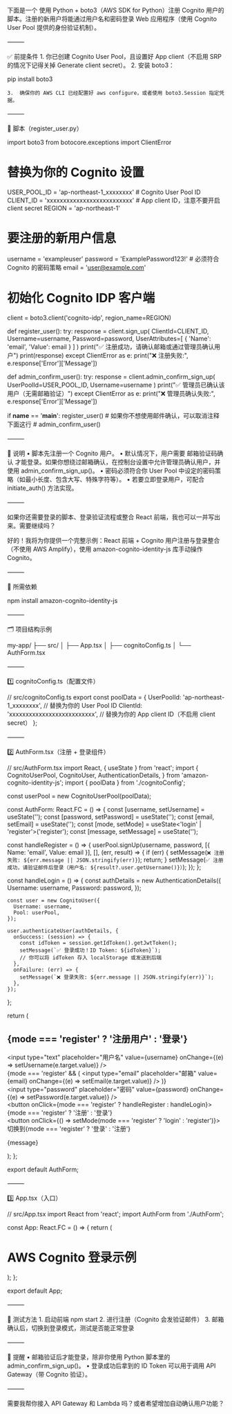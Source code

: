 下面是一个 使用 Python + boto3（AWS SDK for Python）注册 Cognito 用户的脚本。注册的新用户将能通过用户名和密码登录 Web 应用程序（使用 Cognito User Pool 提供的身份验证机制）。

⸻

✅ 前提条件
	1.	你已创建 Cognito User Pool，且设置好 App client（不启用 SRP 的情况下记得关掉 Generate client secret）。
	2.	安装 boto3：

pip install boto3

	3.	确保你的 AWS CLI 已经配置好 aws configure，或者使用 boto3.Session 指定凭据。

⸻

🧾 脚本（register_user.py）

import boto3
from botocore.exceptions import ClientError

# 替换为你的 Cognito 设置
USER_POOL_ID = 'ap-northeast-1_xxxxxxxx'  # Cognito User Pool ID
CLIENT_ID = 'xxxxxxxxxxxxxxxxxxxxxxxxxx'  # App client ID，注意不要开启 client secret
REGION = 'ap-northeast-1'

# 要注册的新用户信息
username = 'exampleuser'
password = 'ExamplePassword123!'  # 必须符合 Cognito 的密码策略
email = 'user@example.com'

# 初始化 Cognito IDP 客户端
client = boto3.client('cognito-idp', region_name=REGION)

def register_user():
    try:
        response = client.sign_up(
            ClientId=CLIENT_ID,
            Username=username,
            Password=password,
            UserAttributes=[
                {
                    'Name': 'email',
                    'Value': email
                }
            ]
        )
        print("✅ 注册成功，请确认邮箱或通过管理员确认用户")
        print(response)
    except ClientError as e:
        print("❌ 注册失败:", e.response['Error']['Message'])

def admin_confirm_user():
    try:
        response = client.admin_confirm_sign_up(
            UserPoolId=USER_POOL_ID,
            Username=username
        )
        print("✅ 管理员已确认该用户（无需邮箱验证）")
    except ClientError as e:
        print("❌ 管理员确认失败:", e.response['Error']['Message'])

if __name__ == '__main__':
    register_user()
    # 如果你不想使用邮件确认，可以取消注释下面这行
    # admin_confirm_user()


⸻

📌 说明
	•	脚本先注册一个 Cognito 用户。
	•	默认情况下，用户需要 邮箱验证码确认 才能登录。如果你想绕过邮箱确认，在控制台设置中允许管理员确认用户，并使用 admin_confirm_sign_up()。
	•	密码必须符合你 User Pool 中设定的密码策略（如最小长度、包含大写、特殊字符等）。
	•	若要立即登录用户，可配合 initiate_auth() 方法实现。

⸻

如果你还需要登录的脚本、登录验证流程或整合 React 前端，我也可以一并写出来。需要继续吗？



好的！我将为你提供一个完整示例：React 前端 + Cognito 用户注册与登录整合（不使用 AWS Amplify），使用 amazon-cognito-identity-js 库手动操作 Cognito。

⸻

🧰 所需依赖

npm install amazon-cognito-identity-js


⸻

🗂️ 项目结构示例

my-app/
├── src/
│   ├── App.tsx
│   ├── cognitoConfig.ts
│   └── AuthForm.tsx


⸻

1️⃣ cognitoConfig.ts（配置文件）

// src/cognitoConfig.ts
export const poolData = {
  UserPoolId: 'ap-northeast-1_xxxxxxxx',  // 替换为你的 User Pool ID
  ClientId: 'xxxxxxxxxxxxxxxxxxxxxxxxxx', // 替换为你的 App client ID（不启用 client secret）
};


⸻

2️⃣ AuthForm.tsx（注册 + 登录组件）

// src/AuthForm.tsx
import React, { useState } from 'react';
import {
  CognitoUserPool,
  CognitoUser,
  AuthenticationDetails,
} from 'amazon-cognito-identity-js';
import { poolData } from './cognitoConfig';

const userPool = new CognitoUserPool(poolData);

const AuthForm: React.FC = () => {
  const [username, setUsername] = useState('');
  const [password, setPassword] = useState('');
  const [email, setEmail] = useState('');
  const [mode, setMode] = useState<'login' | 'register'>('register');
  const [message, setMessage] = useState('');

  const handleRegister = () => {
    userPool.signUp(username, password, [{ Name: 'email', Value: email }], [], (err, result) => {
      if (err) {
        setMessage(`❌ 注册失败: ${err.message || JSON.stringify(err)}`);
        return;
      }
      setMessage(`✅ 注册成功，请验证邮件后登录（用户名: ${result?.user.getUsername()}）`);
    });
  };

  const handleLogin = () => {
    const authDetails = new AuthenticationDetails({
      Username: username,
      Password: password,
    });

    const user = new CognitoUser({
      Username: username,
      Pool: userPool,
    });

    user.authenticateUser(authDetails, {
      onSuccess: (session) => {
        const idToken = session.getIdToken().getJwtToken();
        setMessage(`✅ 登录成功！ID Token: ${idToken}`);
        // 你可以将 idToken 存入 localStorage 或发送到后端
      },
      onFailure: (err) => {
        setMessage(`❌ 登录失败: ${err.message || JSON.stringify(err)}`);
      },
    });
  };

  return (
    <div>
      <h2>{mode === 'register' ? '注册用户' : '登录'}</h2>
      <input
        type="text"
        placeholder="用户名"
        value={username}
        onChange={(e) => setUsername(e.target.value)}
      /><br />
      {mode === 'register' && (
        <input
          type="email"
          placeholder="邮箱"
          value={email}
          onChange={(e) => setEmail(e.target.value)}
        />
      )}<br />
      <input
        type="password"
        placeholder="密码"
        value={password}
        onChange={(e) => setPassword(e.target.value)}
      /><br />
      <button onClick={mode === 'register' ? handleRegister : handleLogin}>
        {mode === 'register' ? '注册' : '登录'}
      </button>
      <br />
      <button onClick={() => setMode(mode === 'register' ? 'login' : 'register')}>
        切换到{mode === 'register' ? '登录' : '注册'}
      </button>
      <p>{message}</p>
    </div>
  );
};

export default AuthForm;


⸻

3️⃣ App.tsx（入口）

// src/App.tsx
import React from 'react';
import AuthForm from './AuthForm';

const App: React.FC = () => {
  return (
    <div>
      <h1>AWS Cognito 登录示例</h1>
      <AuthForm />
    </div>
  );
};

export default App;


⸻

🧪 测试方法
	1.	启动前端 npm start
	2.	进行注册（Cognito 会发验证邮件）
	3.	邮箱确认后，切换到登录模式，测试是否能正常登录

⸻

📌 提醒
	•	邮箱验证后才能登录，除非你使用 Python 脚本里的 admin_confirm_sign_up()。
	•	登录成功后拿到的 ID Token 可以用于调用 API Gateway（带 Cognito 验证）。

⸻

需要我帮你接入 API Gateway 和 Lambda 吗？或者希望增加自动确认用户功能？



